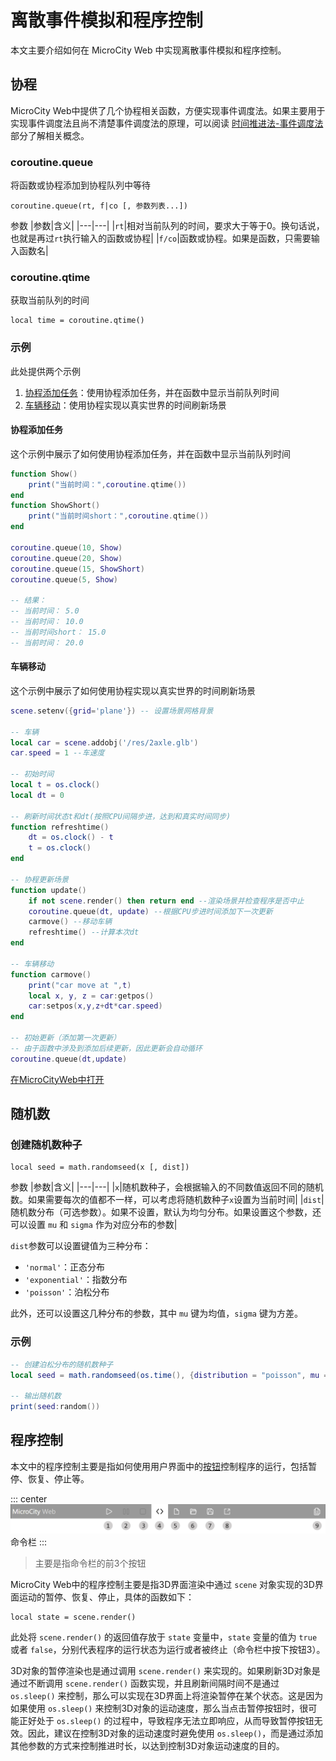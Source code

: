 # 离散事件模拟和程序控制
本文主要介绍如何在 MicroCity Web 中实现离散事件模拟和程序控制。

## 协程
MicroCity Web中提供了几个协程相关函数，方便实现事件调度法。如果主要用于实现事件调度法且尚不清楚事件调度法的原理，可以阅读 [时间推进法-事件调度法](./timelapse#事件调度法) 部分了解相关概念。

### coroutine.queue
将函数或协程添加到协程队列中等待
```lua:no-line-numbers
coroutine.queue(rt, f|co [, 参数列表...])
```

参数
|参数|含义|
|---|---|
|`rt`|相对当前队列的时间，要求大于等于0。换句话说，也就是再过`rt`执行输入的函数或协程|
|`f/co`|函数或协程。如果是函数，只需要输入函数名|

### coroutine.qtime
获取当前队列的时间
```lua:no-line-numbers
local time = coroutine.qtime()
```

### 示例
此处提供两个示例
1. [协程添加任务](#协程添加任务)：使用协程添加任务，并在函数中显示当前队列时间
2. [车辆移动](#车辆移动)：使用协程实现以真实世界的时间刷新场景

#### 协程添加任务
这个示例中展示了如何使用协程添加任务，并在函数中显示当前队列时间

```lua
function Show()
    print("当前时间：",coroutine.qtime())
end
function ShowShort()
    print("当前时间short：",coroutine.qtime())
end

coroutine.queue(10, Show)
coroutine.queue(20, Show)
coroutine.queue(15, ShowShort)
coroutine.queue(5, Show)

-- 结果：
-- 当前时间： 5.0
-- 当前时间： 10.0
-- 当前时间short： 15.0
-- 当前时间： 20.0
```

#### 车辆移动
这个示例中展示了如何使用协程实现以真实世界的时间刷新场景

```lua
scene.setenv({grid='plane'}) -- 设置场景网格背景

-- 车辆
local car = scene.addobj('/res/2axle.glb')
car.speed = 1 --车速度

-- 初始时间
local t = os.clock()
local dt = 0

-- 刷新时间状态t和dt(按照CPU间隔步进，达到和真实时间同步)
function refreshtime()
    dt = os.clock() - t
    t = os.clock()
end

-- 协程更新场景
function update()
    if not scene.render() then return end --渲染场景并检查程序是否中止
    coroutine.queue(dt, update) --根据CPU步进时间添加下一次更新
    carmove() --移动车辆
    refreshtime() --计算本次dt
end

-- 车辆移动
function carmove()
    print("car move at ",t)
    local x, y, z = car:getpos()
    car:setpos(x,y,z+dt*car.speed)
end

-- 初始更新（添加第一次更新）
-- 由于函数中涉及到添加后续更新，因此更新会自动循环
coroutine.queue(dt,update)
```

[在MicroCityWeb中打开](https://microcityweb.gitee.io/#rvnpar)

## 随机数
### 创建随机数种子
```lua:no-line-numbers
local seed = math.randomseed(x [, dist])
```

参数
|参数|含义|
|---|---|
|`x`|随机数种子，会根据输入的不同数值返回不同的随机数。如果需要每次的值都不一样，可以考虑将随机数种子`x`设置为当前时间|
|`dist`|随机数分布（可选参数）。如果不设置，默认为均匀分布。如果设置这个参数，还可以设置 `mu` 和 `sigma` 作为对应分布的参数|

`dist`参数可以设置键值为三种分布：

* `'normal'`：正态分布
* `'exponential'`：指数分布
* `'poisson'`：泊松分布

此外，还可以设置这几种分布的参数，其中 `mu` 键为均值，`sigma` 键为方差。

### 示例
```lua
-- 创建泊松分布的随机数种子
local seed = math.randomseed(os.time(), {distribution = "poisson", mu = "3"}) -- 泊松分布，均值为3

-- 输出随机数
print(seed:random())
```

## 程序控制
本文中的程序控制主要是指如何使用用户界面中的[按钮](./web-ui#蓝色-命令区域)控制程序的运行，包括暂停、恢复、停止等。

::: center
![命令栏](./images/MicroCityWeb/CommandBar.png)
命令栏
:::

> 主要是指命令栏的前3个按钮

MicroCity Web中的程序控制主要是指3D界面渲染中通过 `scene` 对象实现的3D界面运动的暂停、恢复、停止，具体的函数如下：
```lua:no-line-numbers
local state = scene.render()
```

此处将 `scene.render()` 的返回值存放于 `state` 变量中，`state` 变量的值为 `true` 或者 `false`，分别代表程序的运行状态为运行或者被终止（命令栏中按下按钮3）。

3D对象的暂停渲染也是通过调用 `scene.render()` 来实现的。如果刷新3D对象是通过不断调用 `scene.render()` 函数实现，并且刷新间隔时间不是通过 `os.sleep()` 来控制，那么可以实现在3D界面上将渲染暂停在某个状态。这是因为如果使用 `os.sleep()` 来控制3D对象的运动速度，那么当点击暂停按钮时，很可能正好处于 `os.sleep()` 的过程中，导致程序无法立即响应，从而导致暂停按钮无效。因此，建议在控制3D对象的运动速度时避免使用 `os.sleep()`，而是通过添加其他参数的方式来控制推进时长，以达到控制3D对象运动速度的目的。